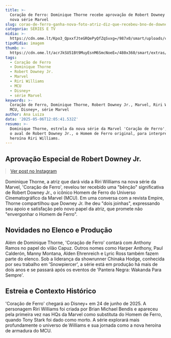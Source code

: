 ```yaml
---
title: >-
  Coração de Ferro: Dominique Thorne recebe aprovação de Robert Downey Jr. para
  nova série Marvel
slug: corao-de-ferro-ganha-nova-foto-atriz-diz-que-recebeu-bno-de-downey-jr
categoria: SÉRIES E TV
midia: >-
  https://cdn.ome.lt/Kpo3_QpxxfJteGRQePyQfZqSvxg=/987x0/smart/uploads/conteudo/fotos/iron_HKb6IUh.jpg
tipoMidia: imagem
thumb: >-
  https://cdn.ome.lt/acrJkSU51Bt9MuyEsnM6SmcNoeE=/480x360/smart/extras/conteudos/iron_yImFVlX.jpg
tags:
  - Coração de Ferro
  - Dominique Thorne
  - Robert Downey Jr.
  - Marvel
  - Riri Williams
  - MCU
  - Disney+
  - série Marvel
keywords: >-
  Coração de Ferro, Dominique Thorne, Robert Downey Jr., Marvel, Riri Williams,
  MCU, Disney+, série Marvel
author: Ana Luiza
data: '2025-05-06T12:05:41.532Z'
resumo: >-
  Dominique Thorne, estrela da nova série da Marvel 'Coração de Ferro', recebeu
  o aval de Robert Downey Jr., o Homem de Ferro original, para interpretar a
  heroína Riri Williams.
---
```


## Aprovação Especial de Robert Downey Jr.

<blockquote class="instagram-media" data-instgrm-permalink="https://www.instagram.com/p/DJT07y5MTQu/" data-instgrm-version="14" style="width:100%; max-width:540px; margin:1rem auto;"><a href="https://www.instagram.com/p/DJT07y5MTQu/">Ver post no Instagram</a></blockquote>

Dominique Thorne, a atriz que dará vida a Riri Williams na nova série da Marvel, 'Coração de Ferro', revelou ter recebido uma "bênção" significativa de Robert Downey Jr., o icônico Homem de Ferro do Universo Cinematográfico da Marvel (MCU). Em uma conversa com a revista Empire, Thorne compartilhou que Downey Jr. lhe deu "dois joinhas", expressando seu apoio e satisfação pelo novo papel da atriz, que promete não "envergonhar o Homem de Ferro".

## Novidades no Elenco e Produção

Além de Dominique Thorne, 'Coração de Ferro' contará com Anthony Ramos no papel do vilão Capuz. Outros nomes como Harper Anthony, Paul Calderón, Manny Montana, Alden Ehrenreich e Lyric Ross também fazem parte do elenco. Sob a liderança da showrunner Chinaka Hodge, conhecida por seu trabalho em 'Snowpiercer', a série está em produção há mais de dois anos e se passará após os eventos de 'Pantera Negra: Wakanda Para Sempre'.

## Estreia e Contexto Histórico

'Coração de Ferro' chegará ao Disney+ em 24 de junho de 2025. A personagem Riri Williams foi criada por Brian Michael Bendis e apareceu pela primeira vez nas HQs da Marvel como substituta do Homem de Ferro, quando Tony Stark foi dado como morto. A série explorará mais profundamente o universo de Williams e sua jornada como a nova heroína de armadura do MCU.
